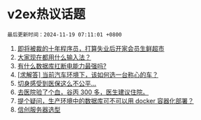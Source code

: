# v2ex热议话题

`最后更新时间：2024-11-19 07:11:01 +0800`

1. [即将被裁的十年程序员，打算失业后开家会员生鲜超市](https://www.v2ex.com/t/1090430)
1. [大家现在都用什么输入法？](https://www.v2ex.com/t/1090383)
1. [有什么数据库扛断电能力最强吗?](https://www.v2ex.com/t/1090399)
1. [[求解答] 当前汽车环境下，该如何选一台称心的车？](https://www.v2ex.com/t/1090377)
1. [切身感受到医保这么不公平...](https://www.v2ex.com/t/1090550)
1. [去医院验了个血，谷丙 300 多，医生建议住院。](https://www.v2ex.com/t/1090366)
1. [提个疑问，生产环境中的数据库可不可以用 docker 容器化部署？](https://www.v2ex.com/t/1090444)
1. [信创服务器选型](https://www.v2ex.com/t/1090454)

